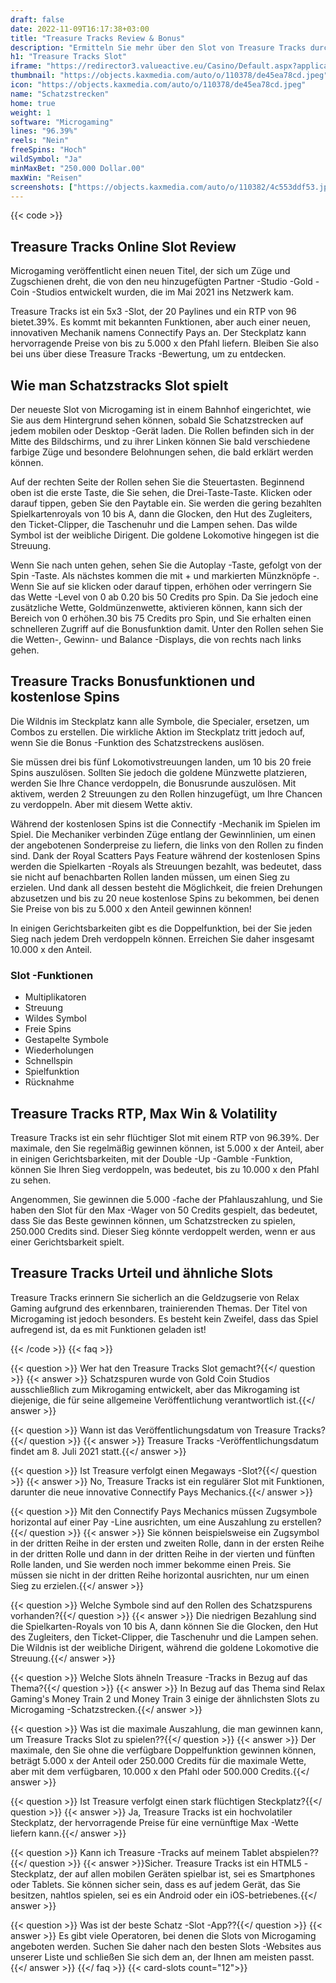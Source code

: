 ```yaml
---
draft: false
date: 2022-11-09T16:17:38+03:00
title: "Treasure Tracks Review & Bonus"
description: "Ermitteln Sie mehr über den Slot von Treasure Tracks durch RTP von Microgaming, Funktionen, Volatilität, Auszahlungen und erhalten kostenlose Spins und Boni von den besten Online -Casinos!"
h1: "Treasure Tracks Slot"
iframe: "https://redirector3.valueactive.eu/Casino/Default.aspx?applicationid=1023&theme=quickfiressl&usertype=5&sext1=demo&sext2=demo&csid=1867&serverid=1867&variant=MAL-Demo&gameid=treasuretracksdesktop&ul=en"
thumbnail: "https://objects.kaxmedia.com/auto/o/110378/de45ea78cd.jpeg"
icon: "https://objects.kaxmedia.com/auto/o/110378/de45ea78cd.jpeg"
name: "Schatzstrecken"
home: true
weight: 1
software: "Microgaming"
lines: "96.39%"
reels: "Nein"
freeSpins: "Hoch"
wildSymbol: "Ja"
minMaxBet: "250.000 Dollar.00"
maxWin: "Reisen"
screenshots: ["https://objects.kaxmedia.com/auto/o/110382/4c553ddf53.jpeg"]
---
```


{{< code >}}<h2>Treasure Tracks Online Slot Review</h2><p>Microgaming veröffentlicht einen neuen Titel, der sich um Züge und Zugschienen dreht, die von den neu hinzugefügten Partner -Studio -Gold -Coin -Studios entwickelt wurden, die im Mai 2021 ins Netzwerk kam.</p><p>Treasure Tracks ist ein 5x3 -Slot, der 20 Paylines und ein RTP von 96 bietet.39%. Es kommt mit bekannten Funktionen, aber auch einer neuen, innovativen Mechanik namens Connectify Pays an. Der Steckplatz kann hervorragende Preise von bis zu 5.000 x den Pfahl liefern. Bleiben Sie also bei uns über diese Treasure Tracks -Bewertung, um zu entdecken.</p><h2>Wie man Schatzstracks Slot spielt</h2><p>Der neueste Slot von Microgaming ist in einem Bahnhof eingerichtet, wie Sie aus dem Hintergrund sehen können, sobald Sie Schatzstrecken auf jedem mobilen oder Desktop -Gerät laden. Die Rollen befinden sich in der Mitte des Bildschirms, und zu ihrer Linken können Sie bald verschiedene farbige Züge und besondere Belohnungen sehen, die bald erklärt werden können.</p><p>Auf der rechten Seite der Rollen sehen Sie die Steuertasten. Beginnend oben ist die erste Taste, die Sie sehen, die Drei-Taste-Taste. Klicken oder darauf tippen, geben Sie den Paytable ein. Sie werden die gering bezahlten Spielkartenroyals von 10 bis A, dann die Glocken, den Hut des Zugleiters, den Ticket-Clipper, die Taschenuhr und die Lampen sehen. Das wilde Symbol ist der weibliche Dirigent. Die goldene Lokomotive hingegen ist die Streuung.</p><p>Wenn Sie nach unten gehen, sehen Sie die Autoplay -Taste, gefolgt von der Spin -Taste. Als nächstes kommen die mit + und markierten Münzknöpfe -. Wenn Sie auf sie klicken oder darauf tippen, erhöhen oder verringern Sie das Wette -Level von 0 ab 0.20 bis 50 Credits pro Spin. Da Sie jedoch eine zusätzliche Wette, Goldmünzenwette, aktivieren können, kann sich der Bereich von 0 erhöhen.30 bis 75 Credits pro Spin, und Sie erhalten einen schnelleren Zugriff auf die Bonusfunktion damit. Unter den Rollen sehen Sie die Wetten-, Gewinn- und Balance -Displays, die von rechts nach links gehen.</p><h2>Treasure Tracks Bonusfunktionen und kostenlose Spins</h2><p>Die Wildnis im Steckplatz kann alle Symbole, die Specialer, ersetzen, um Combos zu erstellen. Die wirkliche Aktion im Steckplatz tritt jedoch auf, wenn Sie die Bonus -Funktion des Schatzstreckens auslösen.</p><p>Sie müssen drei bis fünf Lokomotivstreuungen landen, um 10 bis 20 freie Spins auszulösen. Sollten Sie jedoch die goldene Münzwette platzieren, werden Sie Ihre Chance verdoppeln, die Bonusrunde auszulösen. Mit aktivem, werden 2 Streuungen zu den Rollen hinzugefügt, um Ihre Chancen zu verdoppeln. Aber mit diesem Wette aktiv.</p><p>Während der kostenlosen Spins ist die Connectify -Mechanik im Spielen im Spiel. Die Mechaniker verbinden Züge entlang der Gewinnlinien, um einen der angebotenen Sonderpreise zu liefern, die links von den Rollen zu finden sind. Dank der Royal Scatters Pays Feature während der kostenlosen Spins werden die Spielkarten -Royals als Streuungen bezahlt, was bedeutet, dass sie nicht auf benachbarten Rollen landen müssen, um einen Sieg zu erzielen. Und dank all dessen besteht die Möglichkeit, die freien Drehungen abzusetzen und bis zu 20 neue kostenlose Spins zu bekommen, bei denen Sie Preise von bis zu 5.000 x den Anteil gewinnen können!</p><p>In einigen Gerichtsbarkeiten gibt es die Doppelfunktion, bei der Sie jeden Sieg nach jedem Dreh verdoppeln können. Erreichen Sie daher insgesamt 10.000 x den Anteil.</p><h3>
Slot -Funktionen</h3><ul>
<li></span>
Multiplikatoren</li>
<li></span>
Streuung</li>
<li></span>
Wildes Symbol</li>
<li></span>
Freie Spins</li>
<li></span>
Gestapelte Symbole</li>
<li></span>
Wiederholungen</li>
<li></span>
Schnellspin</li>
<li></span>
Spielfunktion</li>
<li></span>
Rücknahme</li></ul><h2>Treasure Tracks RTP, Max Win & Volatility</h2><p>Treasure Tracks ist ein sehr flüchtiger Slot mit einem RTP von 96.39%. Der maximale, den Sie regelmäßig gewinnen können, ist 5.000 x der Anteil, aber in einigen Gerichtsbarkeiten, mit der Double -Up -Gamble -Funktion, können Sie Ihren Sieg verdoppeln, was bedeutet, bis zu 10.000 x den Pfahl zu sehen.</p><p>Angenommen, Sie gewinnen die 5.000 -fache der Pfahlauszahlung, und Sie haben den Slot für den Max -Wager von 50 Credits gespielt, das bedeutet, dass Sie das Beste gewinnen können, um Schatzstrecken zu spielen, 250.000 Credits sind. Dieser Sieg könnte verdoppelt werden, wenn er aus einer Gerichtsbarkeit spielt.</p><h2>Treasure Tracks Urteil und ähnliche Slots</h2><p>Treasure Tracks erinnern Sie sicherlich an die Geldzugserie von Relax Gaming aufgrund des erkennbaren, trainierenden Themas. Der Titel von Microgaming ist jedoch besonders. Es besteht kein Zweifel, dass das Spiel aufregend ist, da es mit Funktionen geladen ist!</p>
{{< /code >}}
{{< faq >}}

{{< question >}} Wer hat den Treasure Tracks Slot gemacht?{{</ question >}}
{{< answer >}} Schatzspuren wurde von Gold Coin Studios ausschließlich zum Mikrogaming entwickelt, aber das Mikrogaming ist diejenige, die für seine allgemeine Veröffentlichung verantwortlich ist.{{</ answer >}}

{{< question >}} Wann ist das Veröffentlichungsdatum von Treasure Tracks?{{</ question >}}
{{< answer >}} Treasure Tracks -Veröffentlichungsdatum findet am 8. Juli 2021 statt.{{</ answer >}}

{{< question >}} Ist Treasure verfolgt einen Megaways -Slot?{{</ question >}}
{{< answer >}} No, Treasure Tracks ist ein regulärer Slot mit Funktionen, darunter die neue innovative Connectify Pays Mechanics.{{</ answer >}}

{{< question >}} Mit den Connectify Pays Mechanics müssen Zugsymbole horizontal auf einer Pay -Line ausrichten, um eine Auszahlung zu erstellen?{{</ question >}}
{{< answer >}} Sie können beispielsweise ein Zugsymbol in der dritten Reihe in der ersten und zweiten Rolle, dann in der ersten Reihe in der dritten Rolle und dann in der dritten Reihe in der vierten und fünften Rolle landen, und Sie werden noch immer bekomme einen Preis. Sie müssen sie nicht in der dritten Reihe horizontal ausrichten, nur um einen Sieg zu erzielen.{{</ answer >}}

{{< question >}} Welche Symbole sind auf den Rollen des Schatzspurens vorhanden?{{</ question >}}
{{< answer >}} Die niedrigen Bezahlung sind die Spielkarten-Royals von 10 bis A, dann können Sie die Glocken, den Hut des Zugleiters, den Ticket-Clipper, die Taschenuhr und die Lampen sehen. Die Wildnis ist der weibliche Dirigent, während die goldene Lokomotive die Streuung.{{</ answer >}}

{{< question >}} Welche Slots ähneln Treasure -Tracks in Bezug auf das Thema?{{</ question >}}
{{< answer >}} In Bezug auf das Thema sind Relax Gaming's Money Train 2 und Money Train 3 einige der ähnlichsten Slots zu Microgaming -Schatzstrecken.{{</ answer >}}

{{< question >}} Was ist die maximale Auszahlung, die man gewinnen kann, um Treasure Tracks Slot zu spielen??{{</ question >}}
{{< answer >}} Der maximale, den Sie ohne die verfügbare Doppelfunktion gewinnen können, beträgt 5.000 x der Anteil oder 250.000 Credits für die maximale Wette, aber mit dem verfügbaren, 10.000 x den Pfahl oder 500.000 Credits.{{</ answer >}}

{{< question >}} Ist Treasure verfolgt einen stark flüchtigen Steckplatz?{{</ question >}}
{{< answer >}} Ja, Treasure Tracks ist ein hochvolatiler Steckplatz, der hervorragende Preise für eine vernünftige Max -Wette liefern kann.{{</ answer >}}

{{< question >}} Kann ich Treasure -Tracks auf meinem Tablet abspielen??{{</ question >}}
{{< answer >}}Sicher.  Treasure Tracks ist ein HTML5 -Steckplatz, der auf allen mobilen Geräten spielbar ist, sei es Smartphones oder Tablets. Sie können sicher sein, dass es auf jedem Gerät, das Sie besitzen, nahtlos spielen, sei es ein Android oder ein iOS-betriebenes.{{</ answer >}}

{{< question >}} Was ist der beste Schatz -Slot -App??{{</ question >}}
{{< answer >}} Es gibt viele Operatoren, bei denen die Slots von Microgaming angeboten werden. Suchen Sie daher nach den besten Slots -Websites aus unserer Liste und schließen Sie sich dem an, der Ihnen am meisten passt.{{</ answer >}}
{{</ faq >}}
{{< card-slots count="12">}}